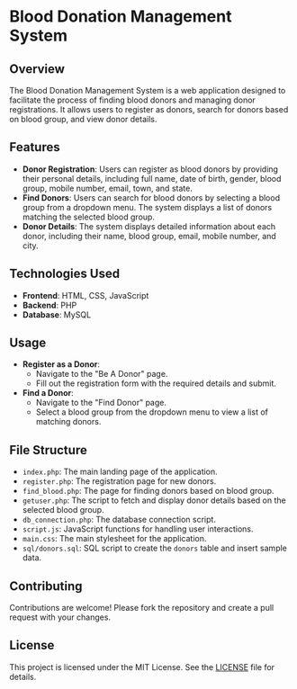 # Blood Donation Management System

## Overview

The Blood Donation Management System is a web application designed to facilitate the process of finding blood donors and managing donor registrations. It allows users to register as donors, search for donors based on blood group, and view donor details.

## Features

- **Donor Registration**: Users can register as blood donors by providing their personal details, including full name, date of birth, gender, blood group, mobile number, email, town, and state.
- **Find Donors**: Users can search for blood donors by selecting a blood group from a dropdown menu. The system displays a list of donors matching the selected blood group.
- **Donor Details**: The system displays detailed information about each donor, including their name, blood group, email, mobile number, and city.

## Technologies Used

- **Frontend**: HTML, CSS, JavaScript
- **Backend**: PHP
- **Database**: MySQL

## Usage

- **Register as a Donor**:
  - Navigate to the "Be A Donor" page.
  - Fill out the registration form with the required details and submit.
- **Find a Donor**:
  - Navigate to the "Find Donor" page.
  - Select a blood group from the dropdown menu to view a list of matching donors.

## File Structure

- `index.php`: The main landing page of the application.
- `register.php`: The registration page for new donors.
- `find_blood.php`: The page for finding donors based on blood group.
- `getuser.php`: The script to fetch and display donor details based on the selected blood group.
- `db_connection.php`: The database connection script.
- `script.js`: JavaScript functions for handling user interactions.
- `main.css`: The main stylesheet for the application.
- `sql/donors.sql`: SQL script to create the `donors` table and insert sample data.

## Contributing

Contributions are welcome! Please fork the repository and create a pull request with your changes.

## License

This project is licensed under the MIT License. See the [LICENSE](LICENSE) file for details.

